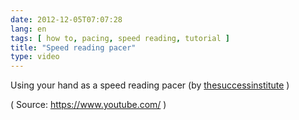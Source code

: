 ```yaml
---
date: 2012-12-05T07:07:28
lang: en
tags: [ how to, pacing, speed reading, tutorial ]
title: "Speed reading pacer"
type: video
---
```


Using your hand as a speed reading pacer (by [thesuccessinstitute](http://www.youtube.com/watch?v=BWSp12BACis) )

( Source: <https://www.youtube.com/> )

